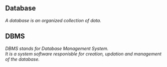 ## Database <br>
<i> A database is an organized collection of data. </i> <br>

## DBMS <br>
<i> DBMS stands for Database Management System.</i> <br>
<i> It is a system software responisble for creation, updation and management of the database.</i> <br>


